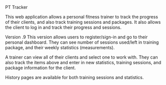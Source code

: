 PT Tracker

This web application allows a personal fitness trainer to track the progress of their clients, and also track training sessions and packages. It also allows the client to log in and track their progress and sessions.

Version .9
This version allows users to register/sign-in and go to their personal dashboard. They can see number of sessions used/left in training package, and their weekly statistics (measurements).

A trainer can view all of their clients and select one to work with. They can also track the items above and enter in new statistics, training sessions, and package information for the client.

History pages are available for both training sessions and statistics.


